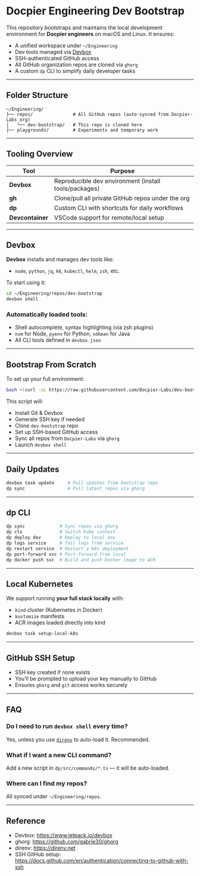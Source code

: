 
# Docpier Engineering Dev Bootstrap

This repository bootstraps and maintains the local development environment for **Docpier engineers** on macOS and Linux. It ensures:

- A unified workspace under `~/Engineering`
- Dev tools managed via [Devbox](https://www.jetpack.io/devbox/)
- SSH-authenticated GitHub access
- All GitHub organization repos are cloned via `ghorg`
- A custom `dp` CLI to simplify daily developer tasks

---

## Folder Structure

```
~/Engineering/
├── repos/               # All GitHub repos (auto-synced from Docpier-Labs org)
│   └── dev-bootstrap/   # This repo is cloned here
├── playgrounds/         # Experiments and temporary work
```

---

## Tooling Overview

| Tool        | Purpose                                           |
|-------------|---------------------------------------------------|
| **Devbox**  | Reproducible dev environment (install tools/packages)
| **gh**   | Clone/pull all private GitHub repos under the org
| **dp**      | Custom CLI with shortcuts for daily workflows
| **Devcontainer** | VSCode support for remote/local setup

---

## Devbox

**Devbox** installs and manages dev tools like:

- `node`, `python`, `jq`, `k6`, `kubectl`, `helm`, `zsh`, etc.

To start using it:
```bash
cd ~/Engineering/repos/dev-bootstrap
devbox shell
```

### Automatically loaded tools:
- Shell autocomplete, syntax highlighting (via zsh plugins)
- `nvm` for Node, `pyenv` for Python, `sdkman` for Java
- All CLI tools defined in `devbox.json`

---

## Bootstrap From Scratch

To set up your full environment:
```bash
bash <(curl -sL https://raw.githubusercontent.com/Docpier-Labs/dev-bootstrap/main/bootstrap.sh)
```

This script will:
- Install Git & Devbox
- Generate SSH key if needed
- Clone `dev-bootstrap` repo
- Set up SSH-based GitHub access
- Sync all repos from `Docpier-Labs` via `ghorg`
- Launch `devbox shell`

---

## Daily Updates

```bash
devbox task update     # Pull updates from bootstrap repo
dp sync                # Pull latest repos via ghorg
```

---

## dp CLI

```bash
dp sync             # Sync repos via ghorg
dp ctx              # Switch kube context
dp deploy dev       # Deploy to local env
dp logs service     # Tail logs from service
dp restart service  # Restart a K8s deployment
dp port-forward svc # Port-forward from local
dp docker push svc  # Build and push Docker image to ACR
```

---

## Local Kubernetes

We support running **your full stack locally** with:
- `kind` cluster (Kubernetes in Docker)
- `kustomize` manifests
- ACR images loaded directly into kind

```bash
devbox task setup-local-k8s
```

---

## GitHub SSH Setup

- SSH key created if none exists
- You’ll be prompted to upload your key manually to GitHub
- Ensures `ghorg` and `git` access works securely

---

## FAQ

### Do I need to run `devbox shell` every time?

Yes, unless you use [`direnv`](https://direnv.net/) to auto-load it. Recommended.

### What if I want a new CLI command?

Add a new script in `dp/src/commands/*.ts` — it will be auto-loaded.

### Where can I find my repos?

All synced under `~/Engineering/repos`.

---

## Reference

- Devbox: https://www.jetpack.io/devbox
- ghorg: https://github.com/gabrie30/ghorg
- direnv: https://direnv.net
- SSH GitHub setup: https://docs.github.com/en/authentication/connecting-to-github-with-ssh
